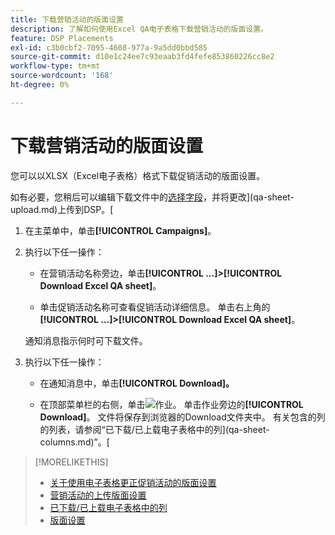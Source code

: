 ```yaml
---
title: 下载营销活动的版面设置
description: 了解如何使用Excel QA电子表格下载营销活动的版面设置。
feature: DSP Placements
exl-id: c3b0cbf2-7095-4608-977a-9a5dd0bbd585
source-git-commit: d10e1c24ee7c93eaab3fd4fefe853860226cc8e2
workflow-type: tm+mt
source-wordcount: '168'
ht-degree: 0%

---
```


# 下载营销活动的版面设置

您可以以XLSX（Excel电子表格）格式下载促销活动的版面设置。

如有必要，您稍后可以编辑下载文件中的[选择字段](qa-sheet-columns.md)，并将更改](qa-sheet-upload.md)上传到DSP。[

1. 在主菜单中，单击&#x200B;**[!UICONTROL Campaigns]**。

1. 执行以下任一操作：

   * 在营销活动名称旁边，单击&#x200B;**[!UICONTROL ...]>[!UICONTROL Download Excel QA sheet]**。

   * 单击促销活动名称可查看促销活动详细信息。 单击右上角的&#x200B;**[!UICONTROL ...]>[!UICONTROL Download Excel QA sheet]**。

   通知消息指示何时可下载文件。

1. 执行以下任一操作：

   * 在通知消息中，单击&#x200B;**[!UICONTROL Download]。**

   * 在顶部菜单栏的右侧，单击![作业](/help/dsp/assets/downloads.png)。 单击作业旁边的&#x200B;**[!UICONTROL Download]**。
   文件将保存到浏览器的Download文件夹中。 有关包含的列的列表，请参阅“已下载/已上载电子表格中的列](qa-sheet-columns.md)”。[

>[!MORELIKETHIS]
>
>* [关于使用电子表格更正促销活动的版面设置](qa-about.md)
>* [营销活动的上传版面设置](qa-sheet-upload.md)
>* [已下载/已上载电子表格中的列](qa-sheet-columns.md)
>* [版面设置](/help/dsp/campaign-management/placements/placement-settings.md)

